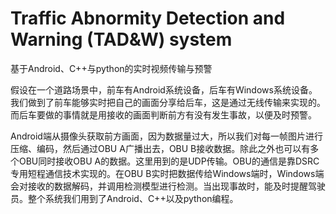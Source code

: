 # Traffic Abnormity Detection and Warning (TAD&W) system
基于Android、C++与python的实时视频传输与预警

假设在一个道路场景中，前车有Android系统设备，后车有Windows系统设备。我们做到了前车能够实时把自己的画面分享给后车，这是通过无线传输来实现的。而后车要做的事情就是用接收的画面判断前方有没有发生事故，以便及时预警。

Android端从摄像头获取前方画面，因为数据量过大，所以我们对每一帧图片进行压缩、编码，然后通过OBU A广播出去，OBU B接收数据。除此之外也可以有多个OBU同时接收OBU A的数据。这里用到的是UDP传输。OBU的通信是靠DSRC专用短程通信技术实现的。在OBU B实时把数据传给Windows端时，Windows端会对接收的数据解码，并调用检测模型进行检测。当出现事故时，能及时提醒驾驶员。整个系统我们用到了Android、C++以及python编程。

